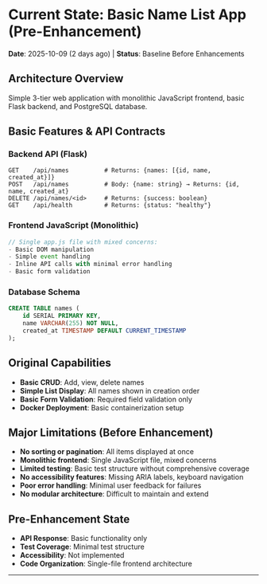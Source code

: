 # Current State: Basic Name List App (Pre-Enhancement)

**Date**: 2025-10-09 (2 days ago) | **Status**: Baseline Before Enhancements

## Architecture Overview

Simple 3-tier web application with monolithic JavaScript frontend, basic Flask backend, and PostgreSQL database.

## Basic Features & API Contracts

### Backend API (Flask)

```http
GET    /api/names          # Returns: {names: [{id, name, created_at}]}
POST   /api/names          # Body: {name: string} → Returns: {id, name, created_at}
DELETE /api/names/<id>     # Returns: {success: boolean}
GET    /api/health         # Returns: {status: "healthy"}
```

### Frontend JavaScript (Monolithic)

```javascript
// Single app.js file with mixed concerns:
- Basic DOM manipulation
- Simple event handling
- Inline API calls with minimal error handling
- Basic form validation
```

### Database Schema

```sql
CREATE TABLE names (
    id SERIAL PRIMARY KEY,
    name VARCHAR(255) NOT NULL,
    created_at TIMESTAMP DEFAULT CURRENT_TIMESTAMP
);
```

## Original Capabilities

- **Basic CRUD**: Add, view, delete names
- **Simple List Display**: All names shown in creation order
- **Basic Form Validation**: Required field validation only
- **Docker Deployment**: Basic containerization setup

## Major Limitations (Before Enhancement)

- **No sorting or pagination**: All items displayed at once
- **Monolithic frontend**: Single JavaScript file, mixed concerns
- **Limited testing**: Basic test structure without comprehensive coverage
- **No accessibility features**: Missing ARIA labels, keyboard navigation
- **Poor error handling**: Minimal user feedback for failures
- **No modular architecture**: Difficult to maintain and extend

## Pre-Enhancement State

- **API Response**: Basic functionality only
- **Test Coverage**: Minimal test structure
- **Accessibility**: Not implemented
- **Code Organization**: Single-file frontend architecture

---
